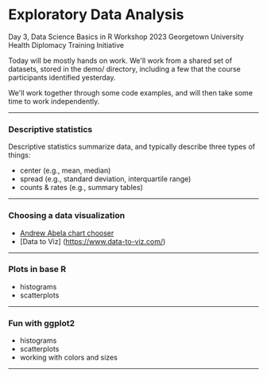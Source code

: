 Exploratory Data Analysis
================
Day 3, Data Science Basics in R Workshop
2023 Georgetown University Health Diplomacy Training Initiative

Today will be mostly hands on work. We'll work from a shared set of datasets,
stored in the demo/ directory, including a few that the course participants identified yesterday.

We'll work together through some code examples, and will then take some time to work independently.

------------------------------------------------------------------------

### Descriptive statistics

Descriptive statistics summarize data, and typically describe three types of things:
-   center (e.g., mean, median)
-   spread (e.g., standard deviation, interquartile range)
-   counts & rates (e.g., summary tables)

------------------------------------------------------------------------

### Choosing a data visualization

-   [Andrew Abela chart chooser](https://extremepresentation.typepad.com/blog/2006/09/choosing_a_good.html)
-   [Data to Viz] (https://www.data-to-viz.com/)

------------------------------------------------------------------------

### Plots in base R

-   histograms
-   scatterplots

------------------------------------------------------------------------

### Fun with ggplot2

-   histograms
-   scatterplots
-   working with colors and sizes

------------------------------------------------------------------------